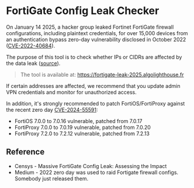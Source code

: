 # FortiGate Config Leak Checker

On January 14 2025, a hacker group leaked Fortinet FortiGate firewall configurations,
including plaintext credentials, for over 15,000 devices from an authentication bypass zero-day vulnerability disclosed in October 2022 ([CVE-2022-40684](https://nvd.nist.gov/vuln/detail/cve-2022-40684)).

The purpose of this tool is to check whether IPs or CIDRs are affected by the data leak ([source](https://github.com/arsolutioner/fortigate-belsen-leak/blob/main/affected_ips.txt)).

> The tool is available at: https://fortigate-leak-2025.algolighthouse.fr

If certain addresses are affected, we recommend that you update admin VPN credentials and monitor for unauthorized access.

In addition, it's strongly recommended to patch FortiOS/FortiProxy against the recent zero day [CVE-2024-55591](https://nvd.nist.gov/vuln/detail/cve-2024-55591):
- FortiOS 7.0.0 to 7.0.16 vulnerable, patched from 7.0.17
- FortiProxy 7.0.0 to 7.0.19 vulnerable, patched from 7.0.20
- FortiProxy 7.2.0 to 7.2.12 vulnerable, patched from 7.2.13

## Reference
- Censys - Massive FortiGate Config Leak: Assessing the Impact
- Medium - 2022 zero day was used to raid Fortigate firewall configs. Somebody just released them.
